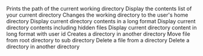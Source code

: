 Prints the path of the current working directory
Display the contents list of your current directory
Changes the working directory to the user's home directory
Display current directory contents in a long format
Display current directory contents including hidden files
Display current directory content in long format with user id
Creates a directory in another directory
Move file from root directory to sub directory
Delete a file from a directory
Delete a directory in another directory
